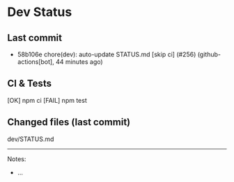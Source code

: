 # Dev Status

## Last commit
- 58b106e chore(dev): auto-update STATUS.md [skip ci] (#256) (github-actions[bot], 44 minutes ago)
## CI & Tests
[OK] npm ci
[FAIL] npm test

## Changed files (last commit)
dev/STATUS.md

---
Notes:
- ...
